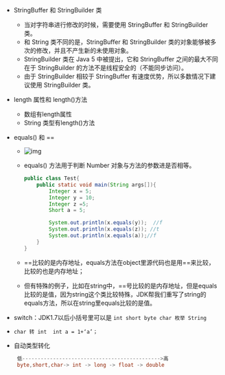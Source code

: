 - StringBuffer 和 StringBuilder 类
  - 当对字符串进行修改的时候，需要使用 StringBuffer 和 StringBuilder 类。
  - 和 String 类不同的是，StringBuffer 和 StringBuilder 类的对象能够被多次的修改，并且不产生新的未使用对象。
  - StringBuilder 类在 Java 5 中被提出，它和 StringBuffer 之间的最大不同在于 StringBuilder 的方法不是线程安全的（不能同步访问）。
  - 由于 StringBuilder 相较于 StringBuffer 有速度优势，所以多数情况下建议使用 StringBuilder 类。

- length 属性和 length()方法
  - 数组有length属性
  - String 类型有length()方法

- equals() 和  ==

  - ![img](https://pic3.zhimg.com/80/v2-d9dc4362f0334802413e3a3ff2f53c2e_hd.png) 

  - equals() 方法用于判断 Number 对象与方法的参数进是否相等。 

    ```java
    public class Test{
        public static void main(String args[]){
            Integer x = 5;
            Integer y = 10;
            Integer z =5;
            Short a = 5;
    
            System.out.println(x.equals(y));  //f
            System.out.println(x.equals(z)); //t
            System.out.println(x.equals(a));//f
        }
    }
    ```

  - ==比较的是内存地址，equals方法在object里源代码也是用==来比较，比较的也是内存地址；

  - 但有特殊的例子，比如在string中，==号比较的是内存地址，但是equals比较的是值，因为string这个类比较特殊，JDK帮我们重写了string的equals方法，所以在string里equals比较的是值。

- switch：JDK1.7以后小括号里可以是 ```int short byte char 枚举 String```

- ```char 转 int  int a = 1+‘a’；```

- 自动类型转化

  ``` java
   低--------------------------------------------->高
   byte,short,char-> int -> long -> float -> double
  ```

 

 